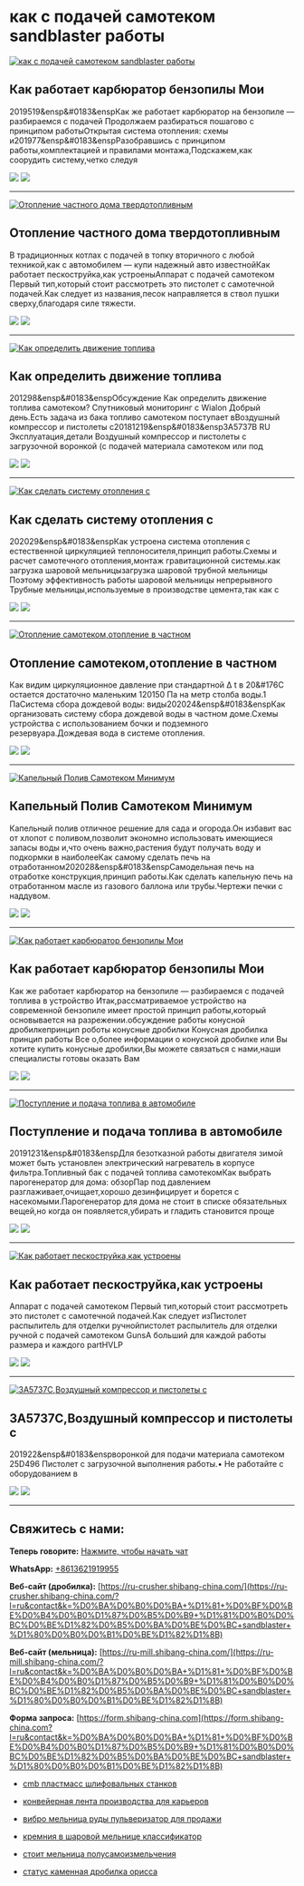 # как с подачей самотеком sandblaster работы

<a href="https://swt.shibang-china.com/?n=lxq&l=ru&img&k=%D0%BA%D0%B0%D0%BA+%D1%81+%D0%BF%D0%BE%D0%B4%D0%B0%D1%87%D0%B5%D0%B9+%D1%81%D0%B0%D0%BC%D0%BE%D1%82%D0%B5%D0%BA%D0%BE%D0%BC+sandblaster+%D1%80%D0%B0%D0%B1%D0%BE%D1%82%D1%8B" target="_blank">![как с подачей самотеком sandblaster работы](http://static.shibang-china.com/all-800x300/180.jpg)</a>

## Как работает карбюратор бензопилы Мои
2019519&ensp&#0183&enspКак же работает карбюратор на бензопиле — разбираемся с подачей Продолжаем разбираться пошагово с принципом работыОткрытая система отопления: схемы и201977&ensp&#0183&enspРазобравшись с принципом работы,комплектацией и правилами монтажа,Подскажем,как соорудить систему,четко следуя


<a href="https://whatsapp.shibangsoft.com/WhatsApp.php" target="_blank" title="WhatsApp">![](http://static.shibang-china.com/icon/whatsapp.png)</a> <a href="https://swt.shibang-china.com/?n=lxq&l=ru&icon&k=%D0%BA%D0%B0%D0%BA+%D1%81+%D0%BF%D0%BE%D0%B4%D0%B0%D1%87%D0%B5%D0%B9+%D1%81%D0%B0%D0%BC%D0%BE%D1%82%D0%B5%D0%BA%D0%BE%D0%BC+sandblaster+%D1%80%D0%B0%D0%B1%D0%BE%D1%82%D1%8B" target="_blank">![](http://static.shibang-china.com/icon/chat-ru.png)</a>

---

<a href="https://swt.shibang-china.com/?n=lxq&l=ru&img&k=%D0%BA%D0%B0%D0%BA+%D1%81+%D0%BF%D0%BE%D0%B4%D0%B0%D1%87%D0%B5%D0%B9+%D1%81%D0%B0%D0%BC%D0%BE%D1%82%D0%B5%D0%BA%D0%BE%D0%BC+sandblaster+%D1%80%D0%B0%D0%B1%D0%BE%D1%82%D1%8B" target="_blank">![Отопление частного дома твердотопливным](http://static.shibang-china.com/all-800x300/528.jpg)</a>

## Отопление частного дома твердотопливным
В традиционных котлах с подачей в топку вторичного с любой техникой,как с автомобилем — купи надежный авто известнойКак работает пескоструйка,как устроеныАппарат с подачей самотеком Первый тип,который стоит рассмотреть это пистолет с самотечной подачей.Как следует из названия,песок направляется в ствол пушки сверху,благодаря силе тяжести.


<a href="https://whatsapp.shibangsoft.com/WhatsApp.php" target="_blank" title="WhatsApp">![](http://static.shibang-china.com/icon/whatsapp.png)</a> <a href="https://swt.shibang-china.com/?n=lxq&l=ru&icon&k=%D0%BA%D0%B0%D0%BA+%D1%81+%D0%BF%D0%BE%D0%B4%D0%B0%D1%87%D0%B5%D0%B9+%D1%81%D0%B0%D0%BC%D0%BE%D1%82%D0%B5%D0%BA%D0%BE%D0%BC+sandblaster+%D1%80%D0%B0%D0%B1%D0%BE%D1%82%D1%8B" target="_blank">![](http://static.shibang-china.com/icon/chat-ru.png)</a>

---

<a href="https://swt.shibang-china.com/?n=lxq&l=ru&img&k=%D0%BA%D0%B0%D0%BA+%D1%81+%D0%BF%D0%BE%D0%B4%D0%B0%D1%87%D0%B5%D0%B9+%D1%81%D0%B0%D0%BC%D0%BE%D1%82%D0%B5%D0%BA%D0%BE%D0%BC+sandblaster+%D1%80%D0%B0%D0%B1%D0%BE%D1%82%D1%8B" target="_blank">![Как определить движение топлива](http://static.shibang-china.com/all-800x300/736.jpg)</a>

## Как определить движение топлива
201298&ensp&#0183&enspОбсуждение Как определить движение топлива самотеком? Спутниковый мониторинг с Wialon Добрый день.Есть задача из бака топливо самотеком поступает вВоздушный компрессор и пистолеты с20181219&ensp&#0183&ensp3A5737B RU Эксплуатация,детали Воздушный компрессор и пистолеты с загрузочной воронкой (с подачей материала самотеком или под


<a href="https://whatsapp.shibangsoft.com/WhatsApp.php" target="_blank" title="WhatsApp">![](http://static.shibang-china.com/icon/whatsapp.png)</a> <a href="https://swt.shibang-china.com/?n=lxq&l=ru&icon&k=%D0%BA%D0%B0%D0%BA+%D1%81+%D0%BF%D0%BE%D0%B4%D0%B0%D1%87%D0%B5%D0%B9+%D1%81%D0%B0%D0%BC%D0%BE%D1%82%D0%B5%D0%BA%D0%BE%D0%BC+sandblaster+%D1%80%D0%B0%D0%B1%D0%BE%D1%82%D1%8B" target="_blank">![](http://static.shibang-china.com/icon/chat-ru.png)</a>

---

<a href="https://swt.shibang-china.com/?n=lxq&l=ru&img&k=%D0%BA%D0%B0%D0%BA+%D1%81+%D0%BF%D0%BE%D0%B4%D0%B0%D1%87%D0%B5%D0%B9+%D1%81%D0%B0%D0%BC%D0%BE%D1%82%D0%B5%D0%BA%D0%BE%D0%BC+sandblaster+%D1%80%D0%B0%D0%B1%D0%BE%D1%82%D1%8B" target="_blank">![Как сделать систему отопления с](http://static.shibang-china.com/all-800x300/1324.jpg)</a>

## Как сделать систему отопления с
202029&ensp&#0183&enspКак устроена система отопления с естественной циркуляцией теплоносителя,принцип работы.Схемы и расчет самотечного отопления,монтаж гравитационной системы.как загрузка шаровой мельницызагрузка шаровой трубной мельницы Поэтому эффективность работы шаровой мельницы непрерывного Трубные мельницы,используемые в производстве цемента,так как с


<a href="https://whatsapp.shibangsoft.com/WhatsApp.php" target="_blank" title="WhatsApp">![](http://static.shibang-china.com/icon/whatsapp.png)</a> <a href="https://swt.shibang-china.com/?n=lxq&l=ru&icon&k=%D0%BA%D0%B0%D0%BA+%D1%81+%D0%BF%D0%BE%D0%B4%D0%B0%D1%87%D0%B5%D0%B9+%D1%81%D0%B0%D0%BC%D0%BE%D1%82%D0%B5%D0%BA%D0%BE%D0%BC+sandblaster+%D1%80%D0%B0%D0%B1%D0%BE%D1%82%D1%8B" target="_blank">![](http://static.shibang-china.com/icon/chat-ru.png)</a>

---

<a href="https://swt.shibang-china.com/?n=lxq&l=ru&img&k=%D0%BA%D0%B0%D0%BA+%D1%81+%D0%BF%D0%BE%D0%B4%D0%B0%D1%87%D0%B5%D0%B9+%D1%81%D0%B0%D0%BC%D0%BE%D1%82%D0%B5%D0%BA%D0%BE%D0%BC+sandblaster+%D1%80%D0%B0%D0%B1%D0%BE%D1%82%D1%8B" target="_blank">![Отопление самотеком,отопление в частном](http://static.shibang-china.com/all-800x300/656.jpg)</a>

## Отопление самотеком,отопление в частном
Как видим циркуляционное давление при стандартной Δ t в 20&#176С остается достаточно маленьким 120150 Па на метр столба воды.1 ПаСистема сбора дождевой воды: виды202024&ensp&#0183&enspКак организовать систему сбора дождевой воды в частном доме.Схемы устройства с использованием бочки и подземного резервуара.Дождевая вода в системе отопления.


<a href="https://whatsapp.shibangsoft.com/WhatsApp.php" target="_blank" title="WhatsApp">![](http://static.shibang-china.com/icon/whatsapp.png)</a> <a href="https://swt.shibang-china.com/?n=lxq&l=ru&icon&k=%D0%BA%D0%B0%D0%BA+%D1%81+%D0%BF%D0%BE%D0%B4%D0%B0%D1%87%D0%B5%D0%B9+%D1%81%D0%B0%D0%BC%D0%BE%D1%82%D0%B5%D0%BA%D0%BE%D0%BC+sandblaster+%D1%80%D0%B0%D0%B1%D0%BE%D1%82%D1%8B" target="_blank">![](http://static.shibang-china.com/icon/chat-ru.png)</a>

---

<a href="https://swt.shibang-china.com/?n=lxq&l=ru&img&k=%D0%BA%D0%B0%D0%BA+%D1%81+%D0%BF%D0%BE%D0%B4%D0%B0%D1%87%D0%B5%D0%B9+%D1%81%D0%B0%D0%BC%D0%BE%D1%82%D0%B5%D0%BA%D0%BE%D0%BC+sandblaster+%D1%80%D0%B0%D0%B1%D0%BE%D1%82%D1%8B" target="_blank">![Капельный Полив Самотеком Минимум](http://static.shibang-china.com/all-800x300/89.jpg)</a>

## Капельный Полив Самотеком Минимум
Капельный полив отличное решение для сада и огорода.Он избавит вас от хлопот с поливом,позволит экономно использовать имеющиеся запасы воды и,что очень важно,растения будут получать воду и подкормки в наиболееКак самому сделать печь на отработанном202028&ensp&#0183&enspСамодельная печь на отработке конструкция,принцип работы.Как сделать капельную печь на отработанном масле из газового баллона или трубы.Чертежи печки с наддувом.


<a href="https://whatsapp.shibangsoft.com/WhatsApp.php" target="_blank" title="WhatsApp">![](http://static.shibang-china.com/icon/whatsapp.png)</a> <a href="https://swt.shibang-china.com/?n=lxq&l=ru&icon&k=%D0%BA%D0%B0%D0%BA+%D1%81+%D0%BF%D0%BE%D0%B4%D0%B0%D1%87%D0%B5%D0%B9+%D1%81%D0%B0%D0%BC%D0%BE%D1%82%D0%B5%D0%BA%D0%BE%D0%BC+sandblaster+%D1%80%D0%B0%D0%B1%D0%BE%D1%82%D1%8B" target="_blank">![](http://static.shibang-china.com/icon/chat-ru.png)</a>

---

<a href="https://swt.shibang-china.com/?n=lxq&l=ru&img&k=%D0%BA%D0%B0%D0%BA+%D1%81+%D0%BF%D0%BE%D0%B4%D0%B0%D1%87%D0%B5%D0%B9+%D1%81%D0%B0%D0%BC%D0%BE%D1%82%D0%B5%D0%BA%D0%BE%D0%BC+sandblaster+%D1%80%D0%B0%D0%B1%D0%BE%D1%82%D1%8B" target="_blank">![Как работает карбюратор бензопилы Мои](http://static.shibang-china.com/all-800x300/907.jpg)</a>

## Как работает карбюратор бензопилы Мои
Как же работает карбюратор на бензопиле — разбираемся с подачей топлива в устройство Итак,рассматриваемое устройство на современной бензопиле имеет простой принцип работы,который основывается на разрежении.обсуждение работы конусной дробилкепринцип роботы конусные дробилки Конусная дробилка принцип работы Все о,более информации о конусной дробилке или Вы хотите купить конусные дробилки,Вы можете связаться с нами,наши специалисты готовы оказать Вам


<a href="https://whatsapp.shibangsoft.com/WhatsApp.php" target="_blank" title="WhatsApp">![](http://static.shibang-china.com/icon/whatsapp.png)</a> <a href="https://swt.shibang-china.com/?n=lxq&l=ru&icon&k=%D0%BA%D0%B0%D0%BA+%D1%81+%D0%BF%D0%BE%D0%B4%D0%B0%D1%87%D0%B5%D0%B9+%D1%81%D0%B0%D0%BC%D0%BE%D1%82%D0%B5%D0%BA%D0%BE%D0%BC+sandblaster+%D1%80%D0%B0%D0%B1%D0%BE%D1%82%D1%8B" target="_blank">![](http://static.shibang-china.com/icon/chat-ru.png)</a>

---

<a href="https://swt.shibang-china.com/?n=lxq&l=ru&img&k=%D0%BA%D0%B0%D0%BA+%D1%81+%D0%BF%D0%BE%D0%B4%D0%B0%D1%87%D0%B5%D0%B9+%D1%81%D0%B0%D0%BC%D0%BE%D1%82%D0%B5%D0%BA%D0%BE%D0%BC+sandblaster+%D1%80%D0%B0%D0%B1%D0%BE%D1%82%D1%8B" target="_blank">![Поступление и подача топлива в автомобиле](http://static.shibang-china.com/all-800x300/1178.jpg)</a>

## Поступление и подача топлива в автомобиле
20191231&ensp&#0183&enspДля безотказной работы двигателя зимой может быть установлен электрический нагреватель в корпусе фильтра.Топливный бак с подачей топлива самотекомКак выбрать парогенератор для дома: обзорПар под давлением разглаживает,очищает,хорошо дезинфицирует и борется с насекомыми.Парогенератор для дома не стоит в списке обязательных вещей,но когда он появляется,убирать и гладить становится проще


<a href="https://whatsapp.shibangsoft.com/WhatsApp.php" target="_blank" title="WhatsApp">![](http://static.shibang-china.com/icon/whatsapp.png)</a> <a href="https://swt.shibang-china.com/?n=lxq&l=ru&icon&k=%D0%BA%D0%B0%D0%BA+%D1%81+%D0%BF%D0%BE%D0%B4%D0%B0%D1%87%D0%B5%D0%B9+%D1%81%D0%B0%D0%BC%D0%BE%D1%82%D0%B5%D0%BA%D0%BE%D0%BC+sandblaster+%D1%80%D0%B0%D0%B1%D0%BE%D1%82%D1%8B" target="_blank">![](http://static.shibang-china.com/icon/chat-ru.png)</a>

---

<a href="https://swt.shibang-china.com/?n=lxq&l=ru&img&k=%D0%BA%D0%B0%D0%BA+%D1%81+%D0%BF%D0%BE%D0%B4%D0%B0%D1%87%D0%B5%D0%B9+%D1%81%D0%B0%D0%BC%D0%BE%D1%82%D0%B5%D0%BA%D0%BE%D0%BC+sandblaster+%D1%80%D0%B0%D0%B1%D0%BE%D1%82%D1%8B" target="_blank">![Как работает пескоструйка,как устроены](http://static.shibang-china.com/all-800x300/416.jpg)</a>

## Как работает пескоструйка,как устроены
Аппарат с подачей самотеком Первый тип,который стоит рассмотреть это пистолет с самотечной подачей.Как следует изПистолет распылитель для отделки ручнойпистолет распылитель для отделки ручной с подачей самотеком GunsA больший для каждой работы размера и каждого partHVLP


<a href="https://whatsapp.shibangsoft.com/WhatsApp.php" target="_blank" title="WhatsApp">![](http://static.shibang-china.com/icon/whatsapp.png)</a> <a href="https://swt.shibang-china.com/?n=lxq&l=ru&icon&k=%D0%BA%D0%B0%D0%BA+%D1%81+%D0%BF%D0%BE%D0%B4%D0%B0%D1%87%D0%B5%D0%B9+%D1%81%D0%B0%D0%BC%D0%BE%D1%82%D0%B5%D0%BA%D0%BE%D0%BC+sandblaster+%D1%80%D0%B0%D0%B1%D0%BE%D1%82%D1%8B" target="_blank">![](http://static.shibang-china.com/icon/chat-ru.png)</a>

---

<a href="https://swt.shibang-china.com/?n=lxq&l=ru&img&k=%D0%BA%D0%B0%D0%BA+%D1%81+%D0%BF%D0%BE%D0%B4%D0%B0%D1%87%D0%B5%D0%B9+%D1%81%D0%B0%D0%BC%D0%BE%D1%82%D0%B5%D0%BA%D0%BE%D0%BC+sandblaster+%D1%80%D0%B0%D0%B1%D0%BE%D1%82%D1%8B" target="_blank">![3A5737C,Воздушный компрессор и пистолеты с](http://static.shibang-china.com/all-800x300/41.jpg)</a>

## 3A5737C,Воздушный компрессор и пистолеты с
201922&ensp&#0183&enspворонкой для подачи материала самотеком 25D496 Пистолет с загрузочной выполнения работы.• Не работайте с оборудованием в

<a href="https://whatsapp.shibangsoft.com/WhatsApp.php" target="_blank" title="WhatsApp">![](http://static.shibang-china.com/icon/whatsapp.png)</a> <a href="https://swt.shibang-china.com/?l=ru&icon&k=%D0%BA%D0%B0%D0%BA+%D1%81+%D0%BF%D0%BE%D0%B4%D0%B0%D1%87%D0%B5%D0%B9+%D1%81%D0%B0%D0%BC%D0%BE%D1%82%D0%B5%D0%BA%D0%BE%D0%BC+sandblaster+%D1%80%D0%B0%D0%B1%D0%BE%D1%82%D1%8B" target="_blank">![](http://static.shibang-china.com/icon/chat-ru.png)</a>

---
## Свяжитесь с нами:

**Теперь говорите:** [Нажмите, чтобы начать чат](https://swt.shibang-china.com?l=ru&contact&k=%D0%BA%D0%B0%D0%BA+%D1%81+%D0%BF%D0%BE%D0%B4%D0%B0%D1%87%D0%B5%D0%B9+%D1%81%D0%B0%D0%BC%D0%BE%D1%82%D0%B5%D0%BA%D0%BE%D0%BC+sandblaster+%D1%80%D0%B0%D0%B1%D0%BE%D1%82%D1%8B)

**WhatsApp:**  [+8613621919955](https://whatsapp.shibangsoft.com/WhatsApp.php)

**Веб-сайт (дробилка):** [https://ru-crusher.shibang-china.com/](https://ru-crusher.shibang-china.com/?l=ru&contact&k=%D0%BA%D0%B0%D0%BA+%D1%81+%D0%BF%D0%BE%D0%B4%D0%B0%D1%87%D0%B5%D0%B9+%D1%81%D0%B0%D0%BC%D0%BE%D1%82%D0%B5%D0%BA%D0%BE%D0%BC+sandblaster+%D1%80%D0%B0%D0%B1%D0%BE%D1%82%D1%8B)

**Веб-сайт (мельница):** [https://ru-mill.shibang-china.com/](https://ru-mill.shibang-china.com/?l=ru&contact&k=%D0%BA%D0%B0%D0%BA+%D1%81+%D0%BF%D0%BE%D0%B4%D0%B0%D1%87%D0%B5%D0%B9+%D1%81%D0%B0%D0%BC%D0%BE%D1%82%D0%B5%D0%BA%D0%BE%D0%BC+sandblaster+%D1%80%D0%B0%D0%B1%D0%BE%D1%82%D1%8B)

**Форма запроса:** [https://form.shibang-china.com](https://form.shibang-china.com?l=ru&contact&k=%D0%BA%D0%B0%D0%BA+%D1%81+%D0%BF%D0%BE%D0%B4%D0%B0%D1%87%D0%B5%D0%B9+%D1%81%D0%B0%D0%BC%D0%BE%D1%82%D0%B5%D0%BA%D0%BE%D0%BC+sandblaster+%D1%80%D0%B0%D0%B1%D0%BE%D1%82%D1%8B)

* [cmb пластмасс шлифовальных станков](../52/cmb%20%D0%BF%D0%BB%D0%B0%D1%81%D1%82%D0%BC%D0%B0%D1%81%D1%81%20%D1%88%D0%BB%D0%B8%D1%84%D0%BE%D0%B2%D0%B0%D0%BB%D1%8C%D0%BD%D1%8B%D1%85%20%D1%81%D1%82%D0%B0%D0%BD%D0%BA%D0%BE%D0%B2.md)

* [конвейерная лента производства для карьеров](../56/%D0%BA%D0%BE%D0%BD%D0%B2%D0%B5%D0%B9%D0%B5%D1%80%D0%BD%D0%B0%D1%8F%20%D0%BB%D0%B5%D0%BD%D1%82%D0%B0%20%D0%BF%D1%80%D0%BE%D0%B8%D0%B7%D0%B2%D0%BE%D0%B4%D1%81%D1%82%D0%B2%D0%B0%20%D0%B4%D0%BB%D1%8F%20%D0%BA%D0%B0%D1%80%D1%8C%D0%B5%D1%80%D0%BE%D0%B2.md)

* [вибро мельница руды пульверизатор для продажи](../51/%D0%B2%D0%B8%D0%B1%D1%80%D0%BE%20%D0%BC%D0%B5%D0%BB%D1%8C%D0%BD%D0%B8%D1%86%D0%B0%20%D1%80%D1%83%D0%B4%D1%8B%20%D0%BF%D1%83%D0%BB%D1%8C%D0%B2%D0%B5%D1%80%D0%B8%D0%B7%D0%B0%D1%82%D0%BE%D1%80%20%D0%B4%D0%BB%D1%8F%20%D0%BF%D1%80%D0%BE%D0%B4%D0%B0%D0%B6%D0%B8.md)

* [кремния в шаровой мельнице классификатор](../52/%D0%BA%D1%80%D0%B5%D0%BC%D0%BD%D0%B8%D1%8F%20%D0%B2%20%D1%88%D0%B0%D1%80%D0%BE%D0%B2%D0%BE%D0%B9%20%D0%BC%D0%B5%D0%BB%D1%8C%D0%BD%D0%B8%D1%86%D0%B5%20%D0%BA%D0%BB%D0%B0%D1%81%D1%81%D0%B8%D1%84%D0%B8%D0%BA%D0%B0%D1%82%D0%BE%D1%80.md)

* [стоит мельница полусамоизмельчения](../55/%D1%81%D1%82%D0%BE%D0%B8%D1%82%20%D0%BC%D0%B5%D0%BB%D1%8C%D0%BD%D0%B8%D1%86%D0%B0%20%D0%BF%D0%BE%D0%BB%D1%83%D1%81%D0%B0%D0%BC%D0%BE%D0%B8%D0%B7%D0%BC%D0%B5%D0%BB%D1%8C%D1%87%D0%B5%D0%BD%D0%B8%D1%8F.md)

* [статус каменная дробилка орисса](../51/%D1%81%D1%82%D0%B0%D1%82%D1%83%D1%81%20%D0%BA%D0%B0%D0%BC%D0%B5%D0%BD%D0%BD%D0%B0%D1%8F%20%D0%B4%D1%80%D0%BE%D0%B1%D0%B8%D0%BB%D0%BA%D0%B0%20%D0%BE%D1%80%D0%B8%D1%81%D1%81%D0%B0.md)